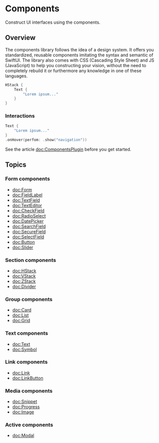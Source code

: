 # Components

Construct UI interfaces using the components.

## Overview

The components library follows the idea of a design system. It offers you standardized, reusable components imitating the syntax and semantic of SwiftUI. The library also comes with CSS (Cascading Style Sheet) and JS (JavaScript) to help you constructing your vision, without the need to completely rebuild it or furthermore any knowledge in one of these languages.

```swift
HStack {
    Text {
        "Lorem ipsum..."
    }
}
```

### Interactions

```swift
Text {
    "Lorem ipsum..."
}
.onHover(perfom: .show("navigation"))
```

See the article <doc:ComponentsPlugin> before you get started.


## Topics

### Form components

- <doc:Form>
- <doc:FieldLabel>
- <doc:TextField>
- <doc:TextEditor>
- <doc:CheckField>
- <doc:RadioSelect>
- <doc:DatePicker>
- <doc:SearchField>
- <doc:SecureField>
- <doc:SelectField>
- <doc:Button>
- <doc:Slider>

### Section components

- <doc:HStack>
- <doc:VStack>
- <doc:ZStack>
- <doc:Divider>

### Group components

- <doc:Card>
- <doc:List>
- <doc:Grid>

### Text components

- <doc:Text>
- <doc:Symbol>

### Link components

- <doc:Link>
- <doc:LinkButton>

### Media components

- <doc:Snippet>
- <doc:Progress>
- <doc:Image>

### Active components

- <doc:Modal>
